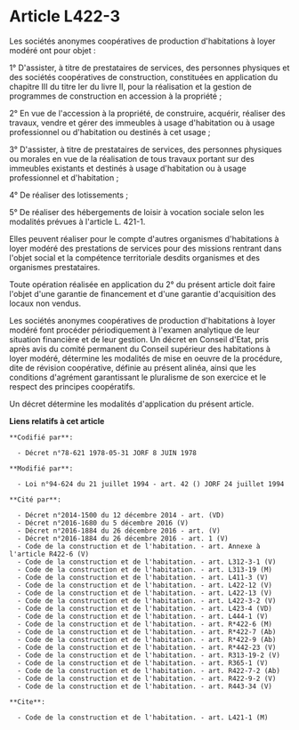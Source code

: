# Article L422-3

Les sociétés anonymes coopératives de production d'habitations à loyer modéré ont pour objet :

1° D'assister, à titre de prestataires de services, des personnes physiques et des sociétés coopératives de construction,
constituées en application du chapitre III du titre Ier du livre II, pour la réalisation et la gestion de programmes de
construction en accession à la propriété ;

2° En vue de l'accession à la propriété, de construire, acquérir, réaliser des travaux, vendre et gérer des immeubles à usage
d'habitation ou à usage professionnel ou d'habitation ou destinés à cet usage ;

3° D'assister, à titre de prestataires de services, des personnes physiques ou morales en vue de la réalisation de tous
travaux portant sur des immeubles existants et destinés à usage d'habitation ou à usage professionnel et d'habitation ;

4° De réaliser des lotissements ;

5° De réaliser des hébergements de loisir à vocation sociale selon les modalités prévues à l'article L. 421-1.

Elles peuvent réaliser pour le compte d'autres organismes d'habitations à loyer modéré des prestations de services pour des
missions rentrant dans l'objet social et la compétence territoriale desdits organismes et des organismes prestataires.

Toute opération réalisée en application du 2° du présent article doit faire l'objet d'une garantie de financement et d'une
garantie d'acquisition des locaux non vendus.

Les sociétés anonymes coopératives de production d'habitations à loyer modéré font procéder périodiquement à l'examen
analytique de leur situation financière et de leur gestion. Un décret en Conseil d'Etat, pris après avis du comité permanent
du Conseil supérieur des habitations à loyer modéré, détermine les modalités de mise en oeuvre de la procédure, dite de
révision coopérative, définie au présent alinéa, ainsi que les conditions d'agrément garantissant le pluralisme de son
exercice et le respect des principes coopératifs.

Un décret détermine les modalités d'application du présent article.

**Liens relatifs à cet article**

	**Codifié par**:

	  - Décret n°78-621 1978-05-31 JORF 8 JUIN 1978

	**Modifié par**:

	  - Loi n°94-624 du 21 juillet 1994 - art. 42 () JORF 24 juillet 1994

	**Cité par**:

	  - Décret n°2014-1500 du 12 décembre 2014 - art. (VD)
	  - Décret n°2016-1680 du 5 décembre 2016 (V)
	  - Décret n°2016-1884 du 26 décembre 2016 - art. (V)
	  - Décret n°2016-1884 du 26 décembre 2016 - art. 1 (V)
	  - Code de la construction et de l'habitation. - art. Annexe à l'article R422-6 (V)
	  - Code de la construction et de l'habitation. - art. L312-3-1 (V)
	  - Code de la construction et de l'habitation. - art. L313-19 (M)
	  - Code de la construction et de l'habitation. - art. L411-3 (V)
	  - Code de la construction et de l'habitation. - art. L422-12 (V)
	  - Code de la construction et de l'habitation. - art. L422-13 (V)
	  - Code de la construction et de l'habitation. - art. L422-3-2 (V)
	  - Code de la construction et de l'habitation. - art. L423-4 (VD)
	  - Code de la construction et de l'habitation. - art. L444-1 (V)
	  - Code de la construction et de l'habitation. - art. R*422-6 (M)
	  - Code de la construction et de l'habitation. - art. R*422-7 (Ab)
	  - Code de la construction et de l'habitation. - art. R*422-9 (Ab)
	  - Code de la construction et de l'habitation. - art. R*442-23 (V)
	  - Code de la construction et de l'habitation. - art. R313-19-2 (V)
	  - Code de la construction et de l'habitation. - art. R365-1 (V)
	  - Code de la construction et de l'habitation. - art. R422-7-2 (Ab)
	  - Code de la construction et de l'habitation. - art. R422-9-2 (V)
	  - Code de la construction et de l'habitation. - art. R443-34 (V)

	**Cite**:

	  - Code de la construction et de l'habitation. - art. L421-1 (M)

